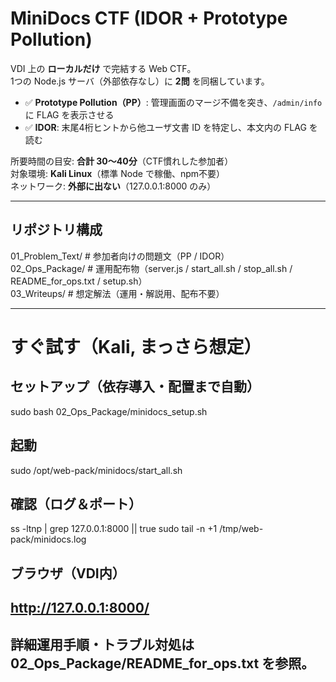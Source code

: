 # MiniDocs CTF (IDOR + Prototype Pollution)

VDI 上の **ローカルだけ** で完結する Web CTF。  
1つの Node.js サーバ（外部依存なし）に **2問** を同梱しています。

- ✅ **Prototype Pollution（PP）**: 管理画面のマージ不備を突き、`/admin/info` に FLAG を表示させる  
- ✅ **IDOR**: 末尾4桁ヒントから他ユーザ文書 ID を特定し、本文内の FLAG を読む

所要時間の目安: **合計 30〜40分**（CTF慣れした参加者）  
対象環境: **Kali Linux**（標準 Node で稼働、npm不要）  
ネットワーク: **外部に出ない**（127.0.0.1:8000 のみ）

---

## リポジトリ構成
01_Problem_Text/ # 参加者向けの問題文（PP / IDOR）  
02_Ops_Package/ # 運用配布物（server.js / start_all.sh / stop_all.sh / README_for_ops.txt / setup.sh）  
03_Writeups/ # 想定解法（運用・解説用、配布不要）

---

# すぐ試す（Kali, まっさら想定）
## セットアップ（依存導入・配置まで自動）
sudo bash 02_Ops_Package/minidocs_setup.sh

## 起動
sudo /opt/web-pack/minidocs/start_all.sh

## 確認（ログ＆ポート）
ss -ltnp | grep 127.0.0.1:8000 || true
sudo tail -n +1 /tmp/web-pack/minidocs.log

## ブラウザ（VDI内）
## http://127.0.0.1:8000/
## 詳細運用手順・トラブル対処は 02_Ops_Package/README_for_ops.txt を参照。

